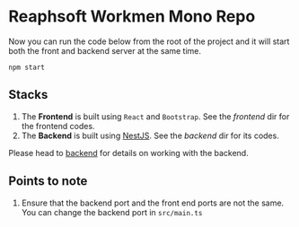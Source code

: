 # Reaphsoft Workmen Mono Repo
Now you can run the code below from the root of the project and it will start both the front and backend server at 
the same time.
```
npm start
```

## Stacks
1. The **Frontend** is built using `React` and `Bootstrap`. See the _frontend_ dir for the frontend codes.
2. The **Backend** is built using [NestJS](https://nestjs.com/). See the _backend_ dir for its codes.

Please head to [backend](https://github.com/reaphsoft-org/Reaphsoft-Workman-portal/tree/main/backend#readme) for details on working with the backend.

## Points to note
1. Ensure that the backend port and the front end ports are not the same. You can change the backend port in `src/main.ts`